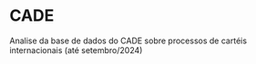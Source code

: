 # CADE
Analise da base de dados do CADE sobre processos de cartéis internacionais (até setembro/2024)
